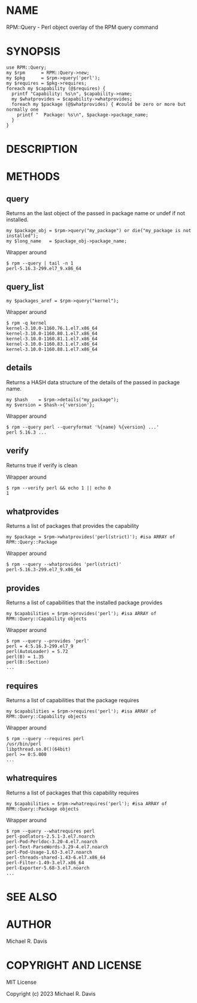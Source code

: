 # NAME

RPM::Query - Perl object overlay of the RPM query command

# SYNOPSIS

    use RPM::Query;
    my $rpm      = RPM::Query->new;
    my $pkg      = $rpm->query('perl');
    my $requires = $pkg->requires;
    foreach my $capability (@$requires) {
      printf "Capability: %s\n", $capability->name;
      my $whatprovides = $capability->whatprovides;
      foreach my $package (@$whatprovides) { #could be zero or more but normally one
        printf "  Package: %s\n", $package->package_name;
      }
    }

# DESCRIPTION

# METHODS

## query

Returns an the last object of the passed in package name or undef if not installed.

    my $package_obj = $rpm->query("my_package") or die("my_package is not installed");
    my $long_name   = $package_obj->package_name;

Wrapper around

    $ rpm --query | tail -n 1
    perl-5.16.3-299.el7_9.x86_64

## query\_list

    my $packages_aref = $rpm->query("kernel");

Wrapper around

    $ rpm -q kernel
    kernel-3.10.0-1160.76.1.el7.x86_64
    kernel-3.10.0-1160.80.1.el7.x86_64
    kernel-3.10.0-1160.81.1.el7.x86_64
    kernel-3.10.0-1160.83.1.el7.x86_64
    kernel-3.10.0-1160.88.1.el7.x86_64

## details

Returns a HASH data structure of the details of the passed in package name.

    my $hash    = $rpm->details("my_package");
    my $version = $hash->{'version'};

Wrapper around

    $ rpm --query perl --queryformat '%{name} %{version} ...'
    perl 5.16.3 ...

## verify

Returns true if verify is clean

Wrapper around

    $ rpm --verify perl && echo 1 || echo 0
    1

## whatprovides

Returns a list of packages that provides the capability

    my $package = $rpm->whatprovides('perl(strict)'); #isa ARRAY of RPM::Query::Package

Wrapper around

    $ rpm --query --whatprovides 'perl(strict)'
    perl-5.16.3-299.el7_9.x86_64

## provides

Returns a list of capabilities that the installed package provides

    my $capabilities = $rpm->provides('perl'); #isa ARRAY of RPM::Query::Capability objects

Wrapper around

    $ rpm --query --provides 'perl'
    perl = 4:5.16.3-299.el7_9
    perl(AutoLoader) = 5.72
    perl(B) = 1.35
    perl(B::Section)
    ...

## requires

Returns a list of capabilities that the package requires

    my $capabilities = $rpm->requires('perl'); #isa ARRAY of RPM::Query::Capability objects

Wrapper around

    $ rpm --query --requires perl
    /usr/bin/perl
    libpthread.so.0()(64bit)
    perl >= 0:5.000
    ...

## whatrequires

Returns a list of packages that this capability requires

    my $capabilities = $rpm->whatrequires('perl'); #isa ARRAY of RPM::Query::Package objects

Wrapper around

    $ rpm --query --whatrequires perl
    perl-podlators-2.5.1-3.el7.noarch
    perl-Pod-Perldoc-3.20-4.el7.noarch
    perl-Text-ParseWords-3.29-4.el7.noarch
    perl-Pod-Usage-1.63-3.el7.noarch
    perl-threads-shared-1.43-6.el7.x86_64
    perl-Filter-1.49-3.el7.x86_64
    perl-Exporter-5.68-3.el7.noarch
    ...

# SEE ALSO

# AUTHOR

Michael R. Davis

# COPYRIGHT AND LICENSE

MIT License

Copyright (c) 2023 Michael R. Davis
